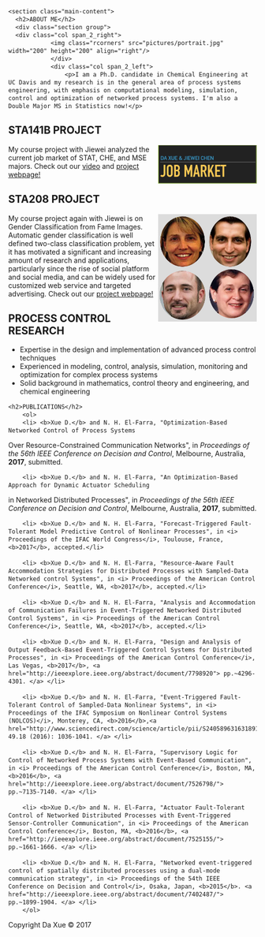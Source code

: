 <!-- This page was generated by GitHub Pages using the Hack theme by Ben Bleikamp. -->
<html lang="en-us">
  <head>
    <meta charset="UTF-8">
    <meta name="viewport" content="width=device-width, initial-scale=1">
    <link rel="stylesheet" type="text/css" href="stylesheets/normalize.css" media="screen">
    <link href='https://fonts.googleapis.com/css?family=Open+Sans:400,700' rel='stylesheet' type='text/css'>
    <link rel="stylesheet" type="text/css" href="stylesheets/stylesheet.css" media="screen">
    <link rel="stylesheet" type="text/css" href="stylesheets/github-light.css" media="screen">
        <style type="text/css">
      .page-header {
      <!-- background-image:url("stylesheets/whitebg.jpg"); -->
      color: #fff;
      text-shadow: 0px 0px 4px #ccccff;
      }
    </style>
  </head>
  <body>

    <section class="main-content">
      <h2>ABOUT ME</h2>
      <div class="section group">
      <div class="col span_2_right">
	  			<img class="rcorners" src="pictures/portrait.jpg" width="200" height="200" align="right"/>
				</div>
				<div class="col span_2_left">
					<p>I am a Ph.D. candidate in Chemical Engineering at UC Davis and my research is in the general area of process systems engineering, with emphasis on computational modeling, simulation, control and optimization of networked process systems. I'm also a Double Major MS in Statistics now!</p>
					
					

<div class = "ex3"> </div>

<section class="main-content">
	<h2>STA141B PROJECT</h2>
	<a href="https://celinechen0211.github.io/JobMarket/jobmarket.html"><img src="pictures/project.jpg" width="200" align="right"/></a>
	<p> My course project with Jiewei analyzed the current job market of STAT, CHE, and MSE majors. Check out our <a href="https://www.youtube.com/watch?v=vwKmp3zmiXg">video</a> and <a href="https://celinechen0211.github.io/JobMarket/jobmarket.html">project webpage!</a> </p>
		
	
<section class="main-content">
	<h2>STA208 PROJECT</h2>
	<a href="https://celinechen0211.github.io/JobMarket/jobmarket.html"><img src="pictures/208.jpg" width="200" align="right"/></a>
	<p> My course project again with Jiewei is on Gender Classification from Fame Images. Automatic gender classification is well defined two-class classification problem, yet it has motivated a significant and increasing amount of research and applications, particularly since the rise of social platform and social media, and can be widely used for customized web service and targeted advertising. Check out our <a href="https://celinechen0211.wixsite.com/jiewei-chen/genderclassification">project webpage!</a> </p>


<div class = "ex3"> </div>

<section class="main-content">
	<h2>PROCESS CONTROL RESEARCH </h2>
	<ul>
	<li> Expertise in the design and implementation of advanced process control techniques </li>
	<li> Experienced in modeling, control, analysis, simulation, monitoring and optimization for complex process systems</li>
	<li> Solid background in mathematics, control theory and engineering, and chemical engineering</li>
	</ul>
	
<div class = "ex3"> </div>
	
	<h2>PUBLICATIONS</h2>
		<ol>
		<li> <b>Xue D.</b> and N. H. El-Farra, "Optimization-Based Networked Control of Process Systems
Over Resource-Constrained Communication Networks", in <i> Proceedings of the 56th IEEE Conference on Decision and Control</i>, Melbourne, Australia, <b>2017</b>, submitted.</li>
		
		<li> <b>Xue D.</b> and N. H. El-Farra, "An Optimization-Based Approach for Dynamic Actuator Scheduling
in Networked Distributed Processes", in <i> Proceedings of the 56th IEEE Conference on Decision and Control</i>, Melbourne, Australia, <b>2017</b>, submitted.</li>

		<li> <b>Xue D.</b> and N. H. El-Farra, "Forecast-Triggered Fault-Tolerant Model Predictive Control of Nonlinear Processes", in <i> Proceedings of the IFAC World Congress</i>, Toulouse, France, <b>2017</b>, accepted.</li>

		<li> <b>Xue D.</b> and N. H. El-Farra, "Resource-Aware Fault Accommodation Strategies for Distributed Processes with Sampled-Data Networked control Systems", in <i> Proceedings of the American Control Conference</i>, Seattle, WA, <b>2017</b>, accepted.</li>

		<li> <b>Xue D.</b> and N. H. El-Farra, "Analysis and Accommodation of Communication Failures in Event-Triggered Networked Distributed Control Systems", in <i> Proceedings of the American Control Conference</i>, Seattle, WA, <b>2017</b>, accepted.</li>
		
		<li> <b>Xue D.</b> and N. H. El-Farra, "Design and Analysis of Output Feedback-Based Event-Triggered Control Systems for Distributed Processes", in <i> Proceedings of the American Control Conference</i>, Las Vegas, <b>2017</b>, <a hrel="http://ieeexplore.ieee.org/abstract/document/7798920"> pp.~4296-4301. </a> </li>
		
		<li> <b>Xue D.</b> and N. H. El-Farra, "Event-Triggered Fault-Tolerant Control of Sampled-Data Nonlinear Systems", in <i> Proceedings of the IFAC Symposium on Nonlinear Control Systems (NOLCOS)</i>, Monterey, CA, <b>2016</b>,<a hrel="http://www.sciencedirect.com/science/article/pii/S2405896316318912"> 49.18 (2016): 1036-1041. </a> </li>
		
		<li> <b>Xue D.</b> and N. H. El-Farra, "Supervisory Logic for Control of Networked Process Systems with Event-Based Communication", in <i> Proceedings of the American Control Conference</i>, Boston, MA, <b>2016</b>, <a hrel="http://ieeexplore.ieee.org/abstract/document/7526798/"> pp.~7135-7140. </a> </li>
		
		<li> <b>Xue D.</b> and N. H. El-Farra, "Actuator Fault-Tolerant Control of Networked Distributed Processes with Event-Triggered Sensor-Controller Communication", in <i> Proceedings of the American Control Conference</i>, Boston, MA, <b>2016</b>, <a href="http://ieeexplore.ieee.org/abstract/document/7525155/"> pp.~1661-1666. </a> </li>
		
		<li> <b>Xue D.</b> and N. H. El-Farra, "Networked event-triggered control of spatially distributed processes using a dual-mode communication strategy", in <i> Proceedings of the 54th IEEE Conference on Decision and Control</i>, Osaka, Japan, <b>2015</b>. <a href="http://ieeexplore.ieee.org/abstract/document/7402487/"> pp.~1899-1904. </a> </li>
		</ol>
  



<footer class="site-footer">
    Copyright Da Xue &copy; 2017
</footer>
